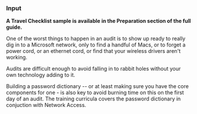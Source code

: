 ### Input

**A Travel Checklist sample is available in the Preparation section of the full guide.**

One of the worst things to happen in an audit is to show up ready to really dig in to a Microsoft network, only to find a handful of Macs, or to forget a power cord, or an ethernet cord, or find that your wireless drivers aren't working. 

Audits are difficult enough to avoid falling in to rabbit holes without your own technology adding to it.

Building a password dictionary -- or at least making sure you have the core components for one - is also key to avoid burning time on this on the first day of an audit.  The training curricula covers the password dictionary in conjuction with Network Access.